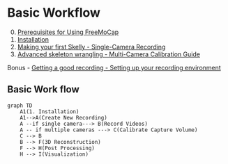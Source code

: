 # Basic Workflow

0. [Prerequisites for Using FreeMoCap](./software_hardware_prerequisites.md)
1. [Installation](./Installation.md)
2. [Making your first Skelly - Single-Camera Recording](./single_camera_recording.md)
3. [Advanced skeleton wrangling - Multi-Camera Calibration Guide](./multi_camera_calibration.md)

Bonus -  [Getting a good recording - Setting up your recording environment](/)



## Basic Work flow
``` mermaid
graph TD
    A1(1. Installation)
    A1-->A(Create New Recording)
    A --if single camera---> B(Record Videos)
    A -- if multiple cameras ---> C(Calibrate Capture Volume)    
    C --> B    
    B --> F(3D Reconstruction)    
    F --> H(Post Processing)
    H --> I(Visualization)
```

